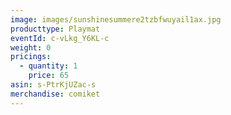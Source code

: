 ```yaml
---
image: images/sunshinesummere2tzbfwuyail1ax.jpg
producttype: Playmat
eventId: c-vLkg_Y6KL-c
weight: 0
pricings:
  - quantity: 1
    price: 65
asin: s-PtrKjUZac-s
merchandise: comiket
---
```

